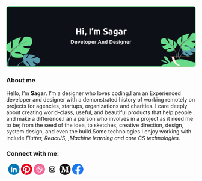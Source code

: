 <img src="https://github.com/Sagarnaikg/sagarnaikg/blob/main/Frame 7 (1).png" alt="developer and designer">
<h3 align="left">About me</h3>

Hello, I’m **Sagar**. I’m a designer who loves coding.I am an Experienced developer and designer with a demonstrated history of working remotely on projects for agencies, startups, organizations and charities. I care deeply about creating world-class, useful, and beautiful products that help people and make a difference.I an a person who involves in a project as it need me to be; from the seed of the idea, to sketches, creative direction, design, system design, and even the build.Some technologies I enjoy working with include *Flutter, ReactJS, ,Machine learning and core CS technologies*.

<h3 align="left">Connect with me:</h3>
<p align="left">
<a href="https://www.linkedin.com/in/sagar-naik-8b0211197/" target="_blank"><img align="center" src="https://github.com/Sagarnaikg/sagarnaikg/blob/main/in.svg" alt="linkedIn" height="30" width="30" style="margin-left:5px;" /></a>
<a href="https://in.pinterest.com/Sagar__naik/" target="_blank"><img align="center" src="https://github.com/Sagarnaikg/sagarnaikg/blob/main/p.svg" alt="pintrest" height="30" width="30" /></a>
<a href="https://dribbble.com/Sagar_naik" target="_blank"><img align="center" src="https://github.com/Sagarnaikg/sagarnaikg/blob/main/d.svg" alt="dribbble" height="30" width="30" /></a>
<a href="https://www.instagram.com/___sagar_naik___/" target="_blank"><img align="center" src="https://github.com/Sagarnaikg/sagarnaikg/blob/main/i.svg" alt="dribbble" height="30" width="30" /></a>
<a href="https://medium.com/@sagarnaikg/" target="_blank"><img align="center" src="https://github.com/Sagarnaikg/sagarnaikg/blob/main/m.svg" alt="medium" height="30" width="30" /></a>
<a href="https://www.facebook.com/profile.php?id=100031012898797" target="_blank"><img align="center" src="https://github.com/Sagarnaikg/sagarnaikg/blob/main/f.svg" alt="facebook" height="30" width="30" /></a>
</p>


